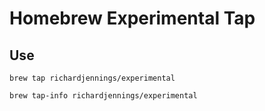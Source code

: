 # Homebrew Experimental Tap

## Use

``` 
brew tap richardjennings/experimental

brew tap-info richardjennings/experimental
```


